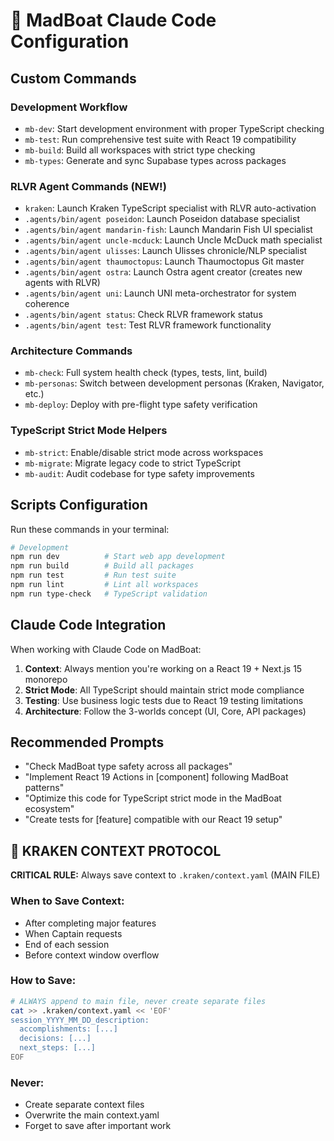 # 🐙 MadBoat Claude Code Configuration

## Custom Commands

### Development Workflow
- `mb-dev`: Start development environment with proper TypeScript checking
- `mb-test`: Run comprehensive test suite with React 19 compatibility
- `mb-build`: Build all workspaces with strict type checking
- `mb-types`: Generate and sync Supabase types across packages

### RLVR Agent Commands (NEW!)
- `kraken`: Launch Kraken TypeScript specialist with RLVR auto-activation
- `.agents/bin/agent poseidon`: Launch Poseidon database specialist
- `.agents/bin/agent mandarin-fish`: Launch Mandarin Fish UI specialist  
- `.agents/bin/agent uncle-mcduck`: Launch Uncle McDuck math specialist
- `.agents/bin/agent ulisses`: Launch Ulisses chronicle/NLP specialist
- `.agents/bin/agent thaumoctopus`: Launch Thaumoctopus Git master
- `.agents/bin/agent ostra`: Launch Ostra agent creator (creates new agents with RLVR)
- `.agents/bin/agent uni`: Launch UNI meta-orchestrator for system coherence
- `.agents/bin/agent status`: Check RLVR framework status
- `.agents/bin/agent test`: Test RLVR framework functionality

### Architecture Commands  
- `mb-check`: Full system health check (types, tests, lint, build)
- `mb-personas`: Switch between development personas (Kraken, Navigator, etc.)
- `mb-deploy`: Deploy with pre-flight type safety verification

### TypeScript Strict Mode Helpers
- `mb-strict`: Enable/disable strict mode across workspaces
- `mb-migrate`: Migrate legacy code to strict TypeScript
- `mb-audit`: Audit codebase for type safety improvements

## Scripts Configuration

Run these commands in your terminal:

```bash
# Development
npm run dev          # Start web app development
npm run build        # Build all packages
npm run test         # Run test suite
npm run lint         # Lint all workspaces
npm run type-check   # TypeScript validation
```

## Claude Code Integration

When working with Claude Code on MadBoat:

1. **Context**: Always mention you're working on a React 19 + Next.js 15 monorepo
2. **Strict Mode**: All TypeScript should maintain strict mode compliance
3. **Testing**: Use business logic tests due to React 19 testing limitations
4. **Architecture**: Follow the 3-worlds concept (UI, Core, API packages)

## Recommended Prompts

- "Check MadBoat type safety across all packages"
- "Implement React 19 Actions in [component] following MadBoat patterns"
- "Optimize this code for TypeScript strict mode in the MadBoat ecosystem"
- "Create tests for [feature] compatible with our React 19 setup"

## 🐙 KRAKEN CONTEXT PROTOCOL

**CRITICAL RULE:** Always save context to `.kraken/context.yaml` (MAIN FILE)

### When to Save Context:
- After completing major features
- When Captain requests
- End of each session
- Before context window overflow

### How to Save:
```bash
# ALWAYS append to main file, never create separate files
cat >> .kraken/context.yaml << 'EOF'
session_YYYY_MM_DD_description:
  accomplishments: [...]
  decisions: [...]
  next_steps: [...]
EOF
```

### Never:
- Create separate context files
- Overwrite the main context.yaml
- Forget to save after important work